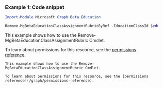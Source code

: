 ### Example 1: Code snippet

```powershell
Import-Module Microsoft.Graph.Beta.Education

Remove-MgBetaEducationClassAssignmentRubricByRef -EducationClassId $educationClassId -EducationAssignmentId $educationAssignmentId
```
This example shows how to use the Remove-MgBetaEducationClassAssignmentRubric Cmdlet.

To learn about permissions for this resource, see the [permissions reference](/graph/permissions-reference).


```
This example shows how to use the Remove-MgBetaEducationClassAssignmentRubric Cmdlet.

To learn about permissions for this resource, see the [permissions reference](/graph/permissions-reference).

